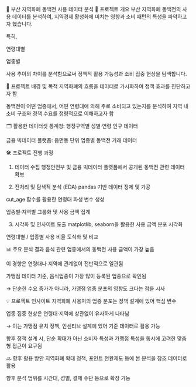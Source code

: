 🧾 부산 지역화폐 동백전 사용 데이터 분석
📌 프로젝트 개요
부산 지역화폐 동백전의 사용 데이터를 분석하여,
지역경제 활성화에 미치는 영향과 소비 패턴의 특성을 파악하고자 했습니다.

특히,

연령대별

업종별

사용 추이의 차이를 분석함으로써 정책적 활용 가능성과 소비 집중 현상을 탐색합니다.

🎯 프로젝트 배경 및 목적
지역화폐의 흐름을 데이터로 가시화하여 정책 효과를 진단하고자 함

동백전이 어떤 업종에서, 어떤 연령대에 의해 주로 소비되고 있는지를 분석하여
지역 내 소비 구조와 정책 수요를 정량적으로 이해하고자 함

🗂️ 활용한 데이터셋
통계청: 행정구역별 성별·연령 인구 데이터

금융 빅데이터 플랫폼:
읍면동 단위 업종별 동백전 거래 데이터

🛠️ 프로젝트 진행 과정
1. 데이터 수집
행정안전부 및 금융 빅데이터 플랫폼에서 공개된 동백전 관련 데이터 확보

2. 전처리 및 탐색적 분석 (EDA)
pandas 기반 데이터 정제 및 가공

cut_age 함수를 활용한 연령대 파생 변수 생성

업종별·지역별 그룹화 및 사용 금액 집계

3. 시각화 및 인사이트 도출
matplotlib, seaborn을 활용한 사용 금액 분포 시각화

연령대별 / 업종별 사용 비율 도식화 및 비교

📊 주요 분석 결과
음식 관련 업종에서의 동백전 사용 금액이 가장 높음

이 경향은 연령대나 지역에 관계없이 전반적으로 일관됨

가맹점 데이터 기준, 음식업종이 가장 많이 등록된 업종으로 확인됨

→ 단순한 수요 증가가 아니라, 가맹점 업종 분포의 영향도 크다는 점을 시사

💡 프로젝트 인사이트
지역화폐 사용처의 업종 분포는 정책 설계에 있어 핵심 변수

업종 집중 현상은 연령대·지역에 상관없이 유사하게 나타남

→ 이는 가맹점 유치 정책, 인센티브 설계에 있어 기준 데이터로 활용 가능

향후 정책 설계 시,
단순 확대가 아닌 소비자 특성과 가맹점 특성을 동시에 고려한 맞춤형 접근이 요구됨

🔜 향후 활용 방안
지역화폐 확대 정책, 포인트 전환제도 등에 본 분석을 참조 데이터로 활용

향후 분석 범위를 시간대, 성별, 결제 수단 등으로 확장 가능





